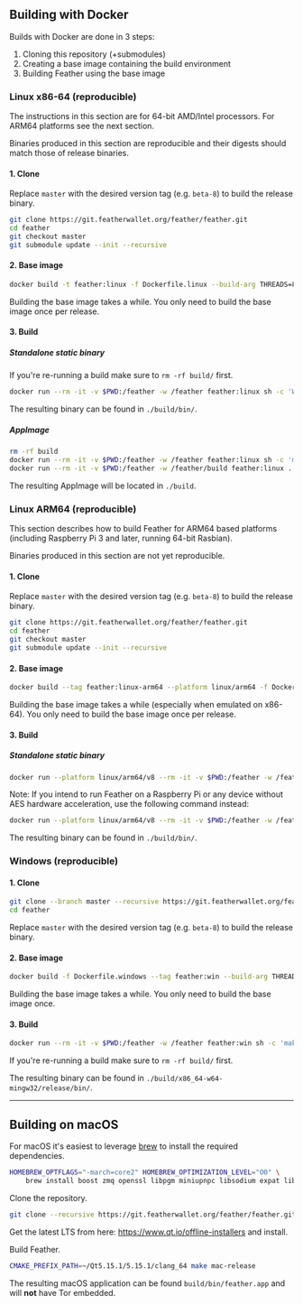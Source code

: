 ## Building with Docker

Builds with Docker are done in 3 steps:

1. Cloning this repository (+submodules)
2. Creating a base image containing the build environment
3. Building Feather using the base image

### Linux x86-64 (reproducible)

The instructions in this section are for 64-bit AMD/Intel processors. For ARM64 platforms see the next section.

Binaries produced in this section are reproducible and their digests should match those of release binaries.

#### 1. Clone

Replace `master` with the desired version tag (e.g. `beta-8`) to build the release binary.

```bash
git clone https://git.featherwallet.org/feather/feather.git
cd feather
git checkout master
git submodule update --init --recursive
```

#### 2. Base image

```bash
docker build -t feather:linux -f Dockerfile.linux --build-arg THREADS=8 .
```

Building the base image takes a while. You only need to build the base image once per release.

#### 3. Build

##### Standalone static binary

If you're re-running a build make sure to `rm -rf build/` first.

```bash
docker run --rm -it -v $PWD:/feather -w /feather feather:linux sh -c 'WITH_SCANNER=Off make release-static -j8'
```

The resulting binary can be found in `./build/bin/`.

##### AppImage

```bash
rm -rf build
docker run --rm -it -v $PWD:/feather -w /feather feather:linux sh -c 'make release-static -j8'
docker run --rm -it -v $PWD:/feather -w /feather/build feather:linux ../contrib/build-appimage.sh
```

The resulting AppImage will be located in `./build`.

### Linux ARM64 (reproducible)

This section describes how to build Feather for ARM64 based platforms (including Raspberry Pi 3 and later, running 64-bit Rasbian).

Binaries produced in this section are not yet reproducible.

#### 1. Clone

Replace `master` with the desired version tag (e.g. `beta-8`) to build the release binary.

```bash
git clone https://git.featherwallet.org/feather/feather.git
cd feather
git checkout master
git submodule update --init --recursive
```

#### 2. Base image

```bash
docker build --tag feather:linux-arm64 --platform linux/arm64 -f Dockerfile.linux --build-arg THREADS=8 .
```

Building the base image takes a while (especially when emulated on x86-64). You only need to build the base image once per release.

#### 3. Build

##### Standalone static binary

```bash
docker run --platform linux/arm64/v8 --rm -it -v $PWD:/feather -w /feather feather:linux-arm64 sh -c 'WITH_SCANNER=Off make release-static-linux-arm64 -j8'
```

Note: If you intend to run Feather on a Raspberry Pi or any device without AES hardware acceleration, use the following command instead:

```bash
docker run --platform linux/arm64/v8 --rm -it -v $PWD:/feather -w /feather feather:linux-arm64 sh -c 'WITH_SCANNER=Off make release-static-linux-arm64-rpi -j8'
```

The resulting binary can be found in `./build/bin/`.

### Windows (reproducible)

#### 1. Clone

```bash
git clone --branch master --recursive https://git.featherwallet.org/feather/feather.git
cd feather
```

Replace `master` with the desired version tag (e.g. `beta-8`) to build the release binary.

#### 2. Base image


```bash
docker build -f Dockerfile.windows --tag feather:win --build-arg THREADS=4 .
```

Building the base image takes a while. You only need to build the base image once.

#### 3. Build

```bash
docker run --rm -it -v $PWD:/feather -w /feather feather:win sh -c 'make depends root=/depends target=x86_64-w64-mingw32 tag=win-x64 -j4'
```

If you're re-running a build make sure to `rm -rf build/` first.

The resulting binary can be found in `./build/x86_64-w64-mingw32/release/bin/`.

---

## Building on macOS

For macOS it's easiest to leverage [brew](https://brew.sh) to install the required dependencies. 

```bash
HOMEBREW_OPTFLAGS="-march=core2" HOMEBREW_OPTIMIZATION_LEVEL="O0" \
    brew install boost zmq openssl libpgm miniupnpc libsodium expat libunwind-headers protobuf libgcrypt qrencode ccache cmake pkgconfig git
```

Clone the repository.

```bash
git clone --recursive https://git.featherwallet.org/feather/feather.git
``` 

Get the latest LTS from here: https://www.qt.io/offline-installers and install.

Build Feather.

```bash
CMAKE_PREFIX_PATH=~/Qt5.15.1/5.15.1/clang_64 make mac-release
```

The resulting macOS application can be found `build/bin/feather.app` and will **not** have Tor embedded.
